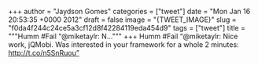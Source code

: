 
+++
author = "Jaydson Gomes"
categories = ["tweet"]
date = "Mon Jan 16 20:53:35 +0000 2012"
draft = false
image = "{TWEET_IMAGE}"
slug = "f0da4f244c24ce5a3cf12d8f42284119eda454d9"
tags = ["tweet"]
title = """Humm #Fail “@miketaylr: N..."""
+++
Humm #Fail “@miketaylr: Nice work, jQMobi. Was interested in your framework for a whole 2 minutes: http://t.co/n5SnRuou”
